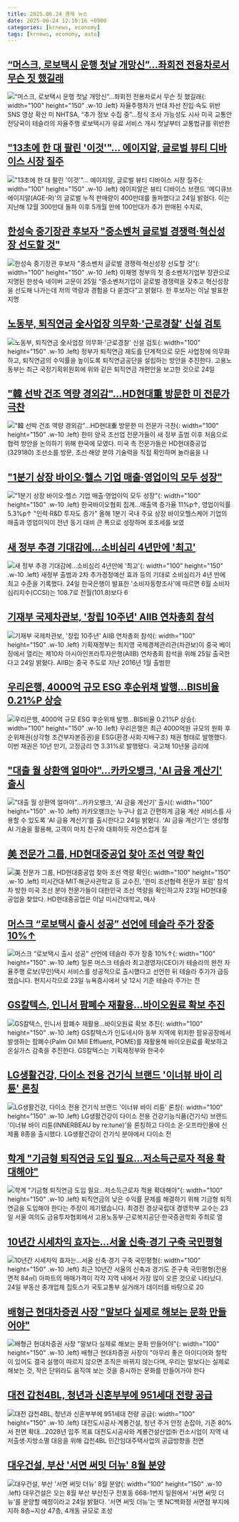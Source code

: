 ```yaml
---
title: 2025.06.24 경제 뉴스
date: 2025-06-24 12:10:16 +0900
categories: [krnews, economy]
tags: [krnews, economy, auto]
---
```

## [“머스크, 로보택시 운행 첫날 개망신”...좌회전 전용차로서 무슨 짓 했길래](https://n.news.naver.com/mnews/article/009/0005513701)

![“머스크, 로보택시 운행 첫날 개망신”...좌회전 전용차로서 무슨 짓 했길래](https://mimgnews.pstatic.net/image/origin/009/2025/06/24/5513701.jpg?type=nf220_150){: width="100" height="150" .w-10 .left}
자율주행차가 반대 차선 진입·속도 위반 SNS 영상 확산 미 NHTSA, “추가 정보 수집 중”…정식 조사 가능성도 시사 미국 교통안전당국이 테슬라의 자율주행 로보택시가 유료 서비스 개시 첫날부터 교통법규를 위반한

## ["13초에 한 대 팔린 '이것'"… 에이지알, 글로벌 뷰티 디바이스 시장 질주](https://n.news.naver.com/mnews/article/138/0002199229)

!["13초에 한 대 팔린 '이것'"… 에이지알, 글로벌 뷰티 디바이스 시장 질주](https://mimgnews.pstatic.net/image/origin/138/2025/06/24/2199229.jpg?type=nf220_150){: width="100" height="150" .w-10 .left}
에이피알은 뷰티 디바이스 브랜드 '메디큐브 에이지알(AGE-R)'의 글로벌 누적 판매량이 400만대를 돌파했다고 24일 밝혔다. 이는 지난해 12월 300만대 돌파 이후 5개월 만에 100만대가 추가 판매된 수치로,

## [한성숙 중기장관 후보자 "중소벤처 글로벌 경쟁력·혁신성장 선도할 것"](https://n.news.naver.com/mnews/article/011/0004500604)

![한성숙 중기장관 후보자 "중소벤처 글로벌 경쟁력·혁신성장 선도할 것"](https://mimgnews.pstatic.net/image/origin/011/2025/06/24/4500604.jpg?type=nf220_150){: width="100" height="150" .w-10 .left}
이재명 정부의 첫 중소벤처기업부 장관으로 지명된 한성숙 네이버 고문이 25일 “중소벤처기업이 글로벌 경쟁력을 갖추고 혁신성장을 선도해 나가는데 저의 역량과 경험을 다 쏟겠다”고 밝혔다. 한 후보자는 이날 발표한 지명

## [노동부, 퇴직연금 全사업장 의무화·'근로경찰' 신설 검토](https://n.news.naver.com/mnews/article/079/0004037837)

![노동부, 퇴직연금 全사업장 의무화·'근로경찰' 신설 검토](https://mimgnews.pstatic.net/image/origin/079/2025/06/24/4037837.jpg?type=nf220_150){: width="100" height="150" .w-10 .left}
정부가 퇴직연금 제도를 단계적으로 모든 사업장에 의무화하고, 퇴직연금의 수익률을 높이도록 퇴직연금공단을 설립하는 방안을 추진한다. 고용노동부는 최근 국정기획위원회에 위와 같은 퇴직연금 개편안을 보고한 것으로 24일

## ["韓 선박 건조 역량 경외감"…HD현대重 방문한 미 전문가 극찬](https://n.news.naver.com/mnews/article/421/0008329049)

!["韓 선박 건조 역량 경외감"…HD현대重 방문한 미 전문가 극찬](https://mimgnews.pstatic.net/image/origin/421/2025/06/24/8329049.jpg?type=nf220_150){: width="100" height="150" .w-10 .left}
한미 양국 조선업 전문가들이 새 정부 출범 이후 처음으로 협력 방안을 논의하기 위해 한국에 모였다. 미국 측 전문가들은 HD현대중공업(329180) 조선소를 방문, 조선·해양 분야 기술력을 직접 확인하며 놀라움을 나

## ["1분기 상장 바이오·헬스 기업 매출·영업이익 모두 성장"](https://n.news.naver.com/mnews/article/001/0015466022)

!["1분기 상장 바이오·헬스 기업 매출·영업이익 모두 성장"](https://mimgnews.pstatic.net/image/origin/001/2025/06/24/15466022.jpg?type=nf220_150){: width="100" height="150" .w-10 .left}
한국바이오협회 집계…매출액 증가율 11%p↑, 영업이익률 5.3%p↑ "인력·R&D 투자도 증가" 올해 1분기 국내 주요 상장 바이오헬스케어 기업의 매출과 영업이익이 전년 동기 대비 큰 폭으로 성장하며 호조세를 보였

## [새 정부 추경 기대감에…소비심리 4년만에 '최고'](https://n.news.naver.com/mnews/article/656/0000137480)

![새 정부 추경 기대감에…소비심리 4년만에 '최고'](https://mimgnews.pstatic.net/image/origin/656/2025/06/24/137480.jpg?type=nf220_150){: width="100" height="150" .w-10 .left}
새정부 출범과 2차 추가경정예산 효과 등의 기대로 소비심리가 4년 만에 최고 수준을 기록했다. 24일 한국은행이 발표한 '소비자동향조사'에 따르면 6월 소비자심리지수(CCSI)는 108.7로 전월(101.8)보다 6

## [기재부 국제차관보, '창립 10주년' AIIB 연차총회 참석](https://n.news.naver.com/mnews/article/003/0013321164)

![기재부 국제차관보, '창립 10주년' AIIB 연차총회 참석](https://mimgnews.pstatic.net/image/origin/003/2025/06/24/13321164.jpg?type=nf220_150){: width="100" height="150" .w-10 .left}
기획재정부는 최지영 국제경제관리관(차관보)이 중국 베이징에서 열리는 제10차 아시아인프라투자은행(AIIB) 연차총회 참석을 위해 25일 출국한다고 24일 밝혔다. AIIB는 중국 주도로 지난 2016년 1월 출범한

## [우리은행, 4000억 규모 ESG 후순위채 발행…BIS비율 0.21%P 상승](https://n.news.naver.com/mnews/article/008/0005211818)

![우리은행, 4000억 규모 ESG 후순위채 발행…BIS비율 0.21%P 상승](https://mimgnews.pstatic.net/image/origin/008/2025/06/24/5211818.jpg?type=nf220_150){: width="100" height="150" .w-10 .left}
우리은행은 최근 4000억원 규모의 원화 후순위채권(상각형 조건부자본증권)을 ESG(환경·사회·지배구조) 채권 형태로 발행했다. 이번 채권은 10년 만기, 고정금리 연 3.31%로 발행됐다. 국고채 10년물 금리에

## ["대출 월 상환액 얼마야"…카카오뱅크, 'AI 금융 계산기' 출시](https://n.news.naver.com/mnews/article/018/0006047350)

!["대출 월 상환액 얼마야"…카카오뱅크, 'AI 금융 계산기' 출시](https://mimgnews.pstatic.net/image/origin/018/2025/06/24/6047350.jpg?type=nf220_150){: width="100" height="150" .w-10 .left}
카카오뱅크는 누구나 쉽고 간편하게 금융 계산 서비스를 사용할 수 있도록 ‘AI 금융 계산기’를 출시한다고 24일 밝혔다. ‘AI 금융 계산기’는 생성형 AI 기술을 활용해, 고객이 마치 친구와 대화하듯 자연스럽게 질

## [美 전문가 그룹, HD현대중공업 찾아 조선 역량 확인](https://n.news.naver.com/mnews/article/001/0015464198)

![美 전문가 그룹, HD현대중공업 찾아 조선 역량 확인](https://mimgnews.pstatic.net/image/origin/001/2025/06/23/15464198.jpg?type=nf220_150){: width="100" height="150" .w-10 .left}
미시간대·MIT·해군사관학교 등 교수진, '한미 조선협력 전문가 포럼' 참석차 방한 미국 조선 분야 전문가들이 대한민국 조선 역량을 확인하고자 23일 HD현대중공업을 찾았다. HD현대중공업은 이날 미시간대학교, 매사

## [머스크 “로보택시 출시 성공” 선언에 테슬라 주가 장중 10%↑](https://n.news.naver.com/mnews/article/056/0011975420)

![머스크 “로보택시 출시 성공” 선언에 테슬라 주가 장중 10%↑](https://mimgnews.pstatic.net/image/origin/056/2025/06/24/11975420.jpg?type=nf220_150){: width="100" height="150" .w-10 .left}
일론 머스크 테슬라 최고경영자(CEO)가 테슬라의 완전 자율주행 로보(무인)택시 서비스를 성공적으로 출시했다고 선언한 뒤 테슬라 주가가 급등했습니다. 현지시각으로 23일 뉴욕증시에서 낮 12시 기준 테슬라 주가는 전

## [GS칼텍스, 인니서 팜폐수 재활용...바이오원료 확보 추진](https://n.news.naver.com/mnews/article/119/0002971209)

![GS칼텍스, 인니서 팜폐수 재활용...바이오원료 확보 추진](https://mimgnews.pstatic.net/image/origin/119/2025/06/24/2971209.jpg?type=nf220_150){: width="100" height="150" .w-10 .left}
GS칼텍스가 인도네시아 동부 지역에 위치한 팜유공장에서 발생하는 팜폐수(Palm Oil Mill Effluent, POME)를 재활용해 바이오원료를 확보하고 온실가스 감축을 추진한다. GS칼텍스는 기획재정부와 한국수

## [LG생활건강, 다이소 전용 건기식 브랜드 '이너뷰 바이 리튠' 론칭](https://n.news.naver.com/mnews/article/008/0005211678)

![LG생활건강, 다이소 전용 건기식 브랜드 '이너뷰 바이 리튠' 론칭](https://mimgnews.pstatic.net/image/origin/008/2025/06/24/5211678.jpg?type=nf220_150){: width="100" height="150" .w-10 .left}
LG생활건강이 다이소 전용 건강기능식품(건기식) 브랜드 '이너뷰 바이 리튠(INNERBEAU by re:tune)'을 론칭하고 다이소 온·오프라인몰에 신제품 8종을 출시했다. LG생활건강이 건기식 분야에서 다이소 전

## [학계 "기금형 퇴직연금 도입 필요…저소득근로자 적용 확대해야"](https://n.news.naver.com/mnews/article/374/0000447392)

![학계 "기금형 퇴직연금 도입 필요…저소득근로자 적용 확대해야"](https://mimgnews.pstatic.net/image/origin/374/2025/06/23/447392.jpg?type=nf220_150){: width="100" height="150" .w-10 .left}
퇴직연금의 낮은 수익률 문제를 해결하기 위해 기금형 퇴직연금을 도입해야 한다는 주장이 제기됐습니다. 최경진 경상국립대 경영학부 교수는 23일 서울 여의도 금융투자협회에서 고용노동부·근로복지공단·한국증권학회 주최로 열

## [10년간 시세차익 효자는…서울 신축·경기 구축 국민평형](https://n.news.naver.com/mnews/article/003/0013320487)

![10년간 시세차익 효자는…서울 신축·경기 구축 국민평형](https://mimgnews.pstatic.net/image/origin/003/2025/06/24/13320487.jpg?type=nf220_150){: width="100" height="150" .w-10 .left}
최근 10년간 서울의 신축과 경기도 준구축 국민평형(전용면적 84㎡) 아파트의 매매가격이 각각 지역 내에서 가장 많이 오른 것으로 나타났다. 24일 부동산 중개업체 집토스가 국토교통부 실거래가 데이터를 바탕으로 20

## [배형근 현대차증권 사장 "말보다 실제로 해보는 문화 만들어야"](https://n.news.naver.com/mnews/article/374/0000447567)

![배형근 현대차증권 사장 "말보다 실제로 해보는 문화 만들어야"](https://mimgnews.pstatic.net/image/origin/374/2025/06/24/447567.jpg?type=nf220_150){: width="100" height="150" .w-10 .left}
배형근 현대차증권 사장이 "아무리 좋은 아이디어와 철학이 있어도 결국 실행이 따르지 않으면 조직은 바뀌지 않는다며, 우리는 말보다는 실제로 해보는 것, 작은 단위라도 움직여 보는 것을 중시하는 문화를 만들어가야 한다

## [대전 갑천4BL, 청년과 신혼부부에 951세대 전량 공급](https://n.news.naver.com/mnews/article/002/0002394143)

![대전 갑천4BL, 청년과 신혼부부에 951세대 전량 공급](https://mimgnews.pstatic.net/image/origin/002/2025/06/23/2394143.jpg?type=nf220_150){: width="100" height="150" .w-10 .left}
대전도시공사·계룡건설, 청년 주거 안정 손잡아, 기존 80%서 전면 확대…2028년 입주 목표 대전도시공사와 계룡건설산업㈜ 컨소시엄이 지역 내 저출생·지방소멸 대응을 위해 갑천4BL 민간임대주택사업의 공급방향을 전면

## [대우건설, 부산 '서면 써밋 더뉴' 8월 분양](https://n.news.naver.com/mnews/article/003/0013320640)

![대우건설, 부산 '서면 써밋 더뉴' 8월 분양](https://mimgnews.pstatic.net/image/origin/003/2025/06/24/13320640.jpg?type=nf220_150){: width="100" height="150" .w-10 .left}
대우건설은 오는 8월 부산 부산진구 전포동 668-1번지 일원에서 '서면 써밋 더뉴'를 분양할 예정이라고 24일 밝혔다. '서면 써밋 더뉴'는 옛 NC백화점 서면점 부지에 지하 8층~지상 47층, 4개동 규모로 조성

